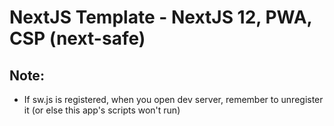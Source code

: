 # NextJS Template - NextJS 12, PWA, CSP (next-safe)
## Note:
- If sw.js is registered, when you open dev server, remember to unregister it (or else this app's scripts won't run)